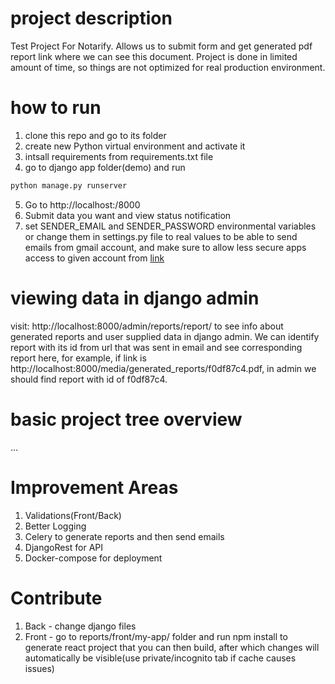 # project description

Test Project For Notarify. Allows us to submit form and get generated pdf report link where we can see this document. Project is done in limited amount of time, so things are not optimized for real production environment.

# how to run

1. clone this repo and go to its folder
2. create new Python virtual environment and activate it
3. intsall requirements from requirements.txt file
4. go to django app folder(demo) and run

```bash
python manage.py runserver
```

5. Go to http://localhost:/8000
6. Submit data you want and view status notification
7. set SENDER_EMAIL and SENDER_PASSWORD environmental variables or change them in settings.py file to real values to be able to send emails from gmail account, and make sure to allow less secure
   apps access to given account from [link](https://myaccount.google.com/lesssecureapps)

# viewing data in django admin

visit: http://localhost:8000/admin/reports/report/ to see info about generated reports and user supplied data in django admin.
We can identify report with its id from url that was sent in email and see corresponding
report here, for example, if link is http://localhost:8000/media/generated_reports/f0df87c4.pdf,
in admin we should find report with id of f0df87c4.

# basic project tree overview

...

# Improvement Areas

1. Validations(Front/Back)
2. Better Logging
3. Celery to generate reports and then send emails
4. DjangoRest for API
5. Docker-compose for deployment

# Contribute

1. Back - change django files
2. Front - go to reports/front/my-app/ folder and run npm install to generate react project that you can then build, after which changes will automatically be visible(use private/incognito tab if cache causes issues)
